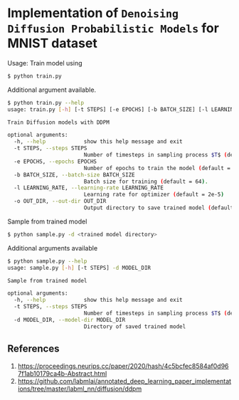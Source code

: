 # Implementation of `Denoising Diffusion Probabilistic Models` for MNIST dataset

Usage:
Train model using
```bash
$ python train.py
```

Additional argument available.
```bash
$ python train.py --help
usage: train.py [-h] [-t STEPS] [-e EPOCHS] [-b BATCH_SIZE] [-l LEARNING_RATE] [-o OUT_DIR]

Train Diffusion models with DDPM

optional arguments:
  -h, --help            show this help message and exit
  -t STEPS, --steps STEPS
                        Number of timesteps in sampling process $T$ (default = 1000).
  -e EPOCHS, --epochs EPOCHS
                        Number of epochs to train the model (default = 10).
  -b BATCH_SIZE, --batch-size BATCH_SIZE
                        Batch size for training (default = 64).
  -l LEARNING_RATE, --learning-rate LEARNING_RATE
                        Learning rate for optimizer (default = 2e-5)
  -o OUT_DIR, --out-dir OUT_DIR
                        Output directory to save trained model (default = zoo/<timestamp>
```

Sample from trained model
```bash
$ python sample.py -d <trained model directory>
```

Additional arguments available
```bash
$ python sample.py --help
usage: sample.py [-h] [-t STEPS] -d MODEL_DIR

Sample from trained model

optional arguments:
  -h, --help            show this help message and exit
  -t STEPS, --steps STEPS
                        Number of timesteps in sampling process $T$ (default = 1000).
  -d MODEL_DIR, --model-dir MODEL_DIR
                        Directory of saved trained model
```

## References
1. https://proceedings.neurips.cc/paper/2020/hash/4c5bcfec8584af0d967f1ab10179ca4b-Abstract.html
2. https://github.com/labmlai/annotated_deep_learning_paper_implementations/tree/master/labml_nn/diffusion/ddpm

